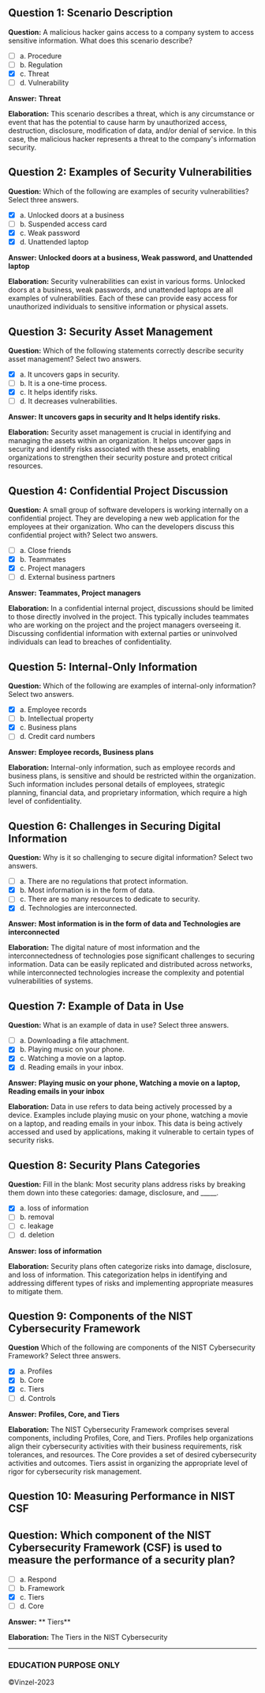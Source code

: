 ## Question 1: Scenario Description
**Question:** A malicious hacker gains access to a company system to access sensitive information. What does this scenario describe?

- [ ] a. Procedure
- [ ] b. Regulation
- [X] c. Threat
- [ ] d. Vulnerability

**Answer:** **Threat**

**Elaboration:** This scenario describes a threat, which is any circumstance or event that has the potential to cause harm by unauthorized access, destruction, disclosure, modification of data, and/or denial of service. In this case, the malicious hacker represents a threat to the company's information security.

## Question 2: Examples of Security Vulnerabilities
**Question:** Which of the following are examples of security vulnerabilities? Select three answers.

- [X] a. Unlocked doors at a business
- [ ] b. Suspended access card
- [X] c. Weak password
- [X] d. Unattended laptop

**Answer:** **Unlocked doors at a business, Weak password, and Unattended laptop**

**Elaboration:**  Security vulnerabilities can exist in various forms. Unlocked doors at a business, weak passwords, and unattended laptops are all examples of vulnerabilities. Each of these can provide easy access for unauthorized individuals to sensitive information or physical assets.

## Question 3: Security Asset Management
**Question:**  Which of the following statements correctly describe security asset management? Select two answers.

- [X] a. It uncovers gaps in security.
- [ ] b. It is a one-time process.
- [X] c. It helps identify risks.
- [ ] d. It decreases vulnerabilities.

**Answer:** **It uncovers gaps in security and It helps identify risks.**

**Elaboration:** Security asset management is crucial in identifying and managing the assets within an organization. It helps uncover gaps in security and identify risks associated with these assets, enabling organizations to strengthen their security posture and protect critical resources.

## Question 4: Confidential Project Discussion
**Question:** A small group of software developers is working internally on a confidential project. They are developing a new web application for the employees at their organization. Who can the developers discuss this confidential project with? Select two answers.

- [ ] a. Close friends
- [X] b. Teammates
- [X] c. Project managers
- [ ] d. External business partners

**Answer:** **Teammates, Project managers**

**Elaboration:**  In a confidential internal project, discussions should be limited to those directly involved in the project. This typically includes teammates who are working on the project and the project managers overseeing it. Discussing confidential information with external parties or uninvolved individuals can lead to breaches of confidentiality.

## Question 5: Internal-Only Information
**Question:** Which of the following are examples of internal-only information? Select two answers.

- [X] a. Employee records
- [ ] b. Intellectual property
- [X] c. Business plans
- [ ] d. Credit card numbers

**Answer:** **Employee records, Business plans**

**Elaboration:** Internal-only information, such as employee records and business plans, is sensitive and should be restricted within the organization. Such information includes personal details of employees, strategic planning, financial data, and proprietary information, which require a high level of confidentiality.

## Question 6: Challenges in Securing Digital Information
**Question:** Why is it so challenging to secure digital information? Select two answers.

- [ ] a. There are no regulations that protect information.
- [X] b. Most information is in the form of data.
- [ ] c. There are so many resources to dedicate to security.
- [X] d. Technologies are interconnected.

**Answer:** **Most information is in the form of data and Technologies are interconnected**

**Elaboration:**  The digital nature of most information and the interconnectedness of technologies pose significant challenges to securing information. Data can be easily replicated and distributed across networks, while interconnected technologies increase the complexity and potential vulnerabilities of systems.

## Question 7: Example of Data in Use
**Question:** What is an example of data in use? Select three answers.

- [ ] a. Downloading a file attachment.
- [X] b. Playing music on your phone.
- [X] c. Watching a movie on a laptop.
- [X] d. Reading emails in your inbox.

**Answer:** **Playing music on your phone, Watching a movie on a laptop, Reading emails in your inbox**

**Elaboration:**  Data in use refers to data being actively processed by a device. Examples include playing music on your phone, watching a movie on a laptop, and reading emails in your inbox. This data is being actively accessed and used by applications, making it vulnerable to certain types of security risks.

## Question 8: Security Plans Categories
**Question:** Fill in the blank: Most security plans address risks by breaking them down into these categories: damage, disclosure, and _____.

- [X] a. loss of information
- [ ] b. removal
- [ ] c. leakage
- [ ] d. deletion

**Answer:** **loss of information**

**Elaboration:** Security plans often categorize risks into damage, disclosure, and loss of information. This categorization helps in identifying and addressing different types of risks and implementing appropriate measures to mitigate them.

## Question 9: Components of the NIST Cybersecurity Framework
**Question** Which of the following are components of the NIST Cybersecurity Framework? Select three answers.

- [X] a. Profiles
- [X] b. Core
- [X] c. Tiers
- [ ] d. Controls

**Answer:** **Profiles, Core, and Tiers**

**Elaboration:**  The NIST Cybersecurity Framework comprises several components, including Profiles, Core, and Tiers. Profiles help organizations align their cybersecurity activities with their business requirements, risk tolerances, and resources. The Core provides a set of desired cybersecurity activities and outcomes. Tiers assist in organizing the appropriate level of rigor for cybersecurity risk management.

## Question 10: Measuring Performance in NIST CSF
## Question: Which component of the NIST Cybersecurity Framework (CSF) is used to measure the performance of a security plan?

- [ ] a. Respond
- [ ] b. Framework
- [X] c. Tiers
- [ ] d. Core

**Answer:** ** Tiers**

**Elaboration:** The Tiers in the NIST Cybersecurity

---------------
### EDUCATION PURPOSE ONLY
©Vinzel-2023
